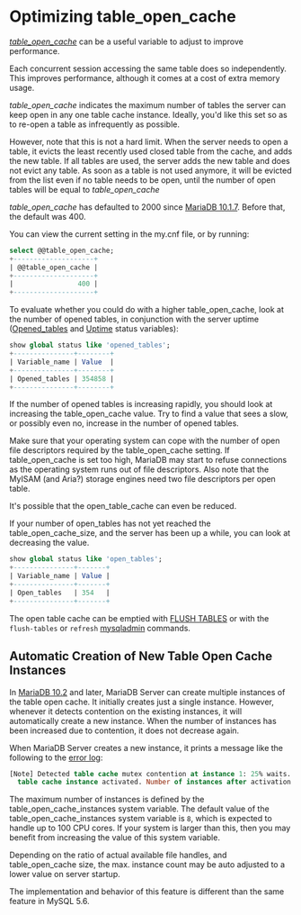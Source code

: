 # Optimizing table_open_cache

<em>[table_open_cache](/kb/en/server-system-variables/#table_open_cache)</em> can be a useful variable to adjust to improve performance.

Each concurrent session accessing the same table does so independently. This improves performance, although it comes at a cost of extra memory usage.

<em>table_open_cache</em> indicates the maximum number of tables the server can keep open in any one table cache instance. Ideally, you'd like this set so as to re-open a table as infrequently as possible.

However, note that this is not a hard limit. When the server needs to open a table, it evicts the least recently used closed table from the cache, and adds the new table. If all tables are used, the server adds the new table and does not evict any table. As soon as a table is not used anymore, it will be evicted from the list even if no table needs to be open, until the number of open tables will be equal to <em>table_open_cache</em>

<em>table_open_cache</em> has defaulted to 2000 since [MariaDB 10.1.7](/kb/en/mariadb-1017-release-notes/). Before that, the default was 400.

You can view the current setting in the my.cnf file, or by running:

```sql
select @@table_open_cache;
+--------------------+
| @@table_open_cache |
+--------------------+
|                400 |
+--------------------+
```

To evaluate whether you could do with a higher table_open_cache, look at the number of opened tables, in conjunction with the server uptime ([Opened_tables](/kb/en/server-status-variables/#opened_tables) and [Uptime](/kb/en/server-status-variables/#uptime) status variables):

```sql
show global status like 'opened_tables';
+---------------+--------+
| Variable_name | Value  |
+---------------+--------+
| Opened_tables | 354858 |
+---------------+--------+
```

If the number of opened tables is increasing rapidly, you should look at increasing the table_open_cache value. Try to find a value that sees a slow, or possibly even no, increase in the number of opened tables.

Make sure that your operating system can cope with the number of open file descriptors required by the table_open_cache setting. If table_open_cache is set too high, MariaDB may start to refuse connections as the operating system runs out of file descriptors. Also note that the MyISAM (and Aria?) storage engines need two file descriptors per open table.

It's possible that the open_table_cache can even be reduced.

If your number of open_tables has not yet reached the table_open_cache_size, and the server has been up a while, you can look at decreasing the value.

```sql
show global status like 'open_tables';
+---------------+-------+
| Variable_name | Value |
+---------------+-------+
| Open_tables   | 354   |
+---------------+-------+
```

The open table cache can be emptied with [FLUSH TABLES](/sql-statements-structure/sql-statements/administrative-sql-statements/flush-commands/flush) or with the `flush-tables` or `refresh` [mysqladmin](/clients-utilities/mysqladmin) commands.

## Automatic Creation of New Table Open Cache Instances

In [MariaDB 10.2](/kb/en/what-is-mariadb-102/) and later, MariaDB Server can create multiple instances of the table open cache. It initially creates just a single instance. However, whenever it detects contention on the existing instances, it will automatically create a new instance. When the number of instances has been increased due to contention, it does not decrease again.

When MariaDB Server creates a new instance, it prints a message like the following to the [error log](/mariadb-administration/server-monitoring-logs/error-log):

```sql
[Note] Detected table cache mutex contention at instance 1: 25% waits. Additional 
  table cache instance activated. Number of instances after activation: 2.
```

The maximum number of instances is defined by the <a undefined>table_open_cache_instances</a> system variable. The default value of the <a undefined>table_open_cache_instances</a> system variable is `8`, which is expected to handle up to 100 CPU cores. If your system is larger than this, then you may benefit from increasing the value of this system variable.

Depending on the ratio of actual available file handles, and <a undefined>table_open_cache</a> size, the max. instance count may be auto adjusted to a lower value on server startup.

The implementation and behavior of this feature is different than the same feature in MySQL 5.6.